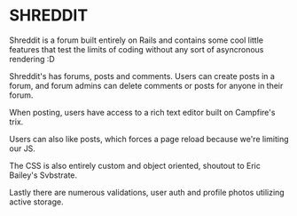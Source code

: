 # SHREDDIT

Shreddit is a forum built entirely on Rails and contains some cool little features that test the limits of coding without any sort of asyncronous rendering :D

Shreddit's has forums, posts and comments. Users can create posts in a forum, and forum admins can delete comments or posts for anyone in their forum. 

When posting, users have access to a rich text editor built on Campfire's trix.

Users can also like posts, which forces a page reload because we're limiting our JS.

The CSS is also entirely custom and object oriented, shoutout to Eric Bailey's Svbstrate.

Lastly there are numerous validations, user auth and profile photos utilizing active storage.
